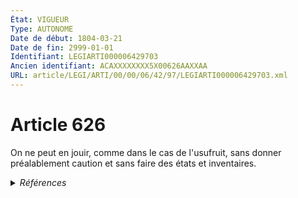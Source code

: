 ```yaml
---
État: VIGUEUR
Type: AUTONOME
Date de début: 1804-03-21
Date de fin: 2999-01-01
Identifiant: LEGIARTI000006429703
Ancien identifiant: ACAXXXXXXXX5X00626AAXXAA
URL: article/LEGI/ARTI/00/00/06/42/97/LEGIARTI000006429703.xml
---
```


<h1>Article 626</h1>

On ne peut en jouir, comme dans le cas de l'usufruit, sans donner préalablement
caution et sans faire des états et inventaires.


<details>
  <summary><em>Références</em></summary>

  <h2>Références faites par l'article</h2>
  
  <ul>
    <li>
      CODIFICATION source Loi 1804-01-30
    </li>
    <li>
      CREATION source Loi 1804-01-30 promulguée le 9 février 1804
    </li>
  </ul>
</details>
